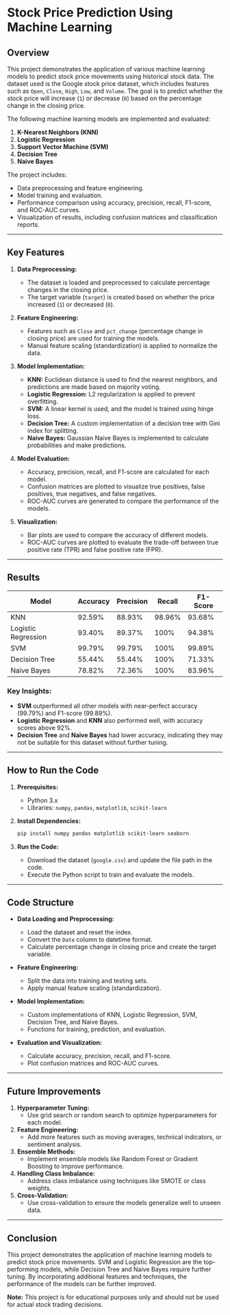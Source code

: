 # Stock Price Prediction Using Machine Learning

## Overview
This project demonstrates the application of various machine learning models to predict stock price movements using historical stock data. The dataset used is the Google stock price dataset, which includes features such as `Open`, `Close`, `High`, `Low`, and `Volume`. The goal is to predict whether the stock price will increase (`1`) or decrease (`0`) based on the percentage change in the closing price.

The following machine learning models are implemented and evaluated:
1. **K-Nearest Neighbors (KNN)**
2. **Logistic Regression**
3. **Support Vector Machine (SVM)**
4. **Decision Tree**
5. **Naive Bayes**

The project includes:
- Data preprocessing and feature engineering.
- Model training and evaluation.
- Performance comparison using accuracy, precision, recall, F1-score, and ROC-AUC curves.
- Visualization of results, including confusion matrices and classification reports.

---

## Key Features
1. **Data Preprocessing:**
   - The dataset is loaded and preprocessed to calculate percentage changes in the closing price.
   - The target variable (`target`) is created based on whether the price increased (`1`) or decreased (`0`).

2. **Feature Engineering:**
   - Features such as `Close` and `pct_change` (percentage change in closing price) are used for training the models.
   - Manual feature scaling (standardization) is applied to normalize the data.

3. **Model Implementation:**
   - **KNN:** Euclidean distance is used to find the nearest neighbors, and predictions are made based on majority voting.
   - **Logistic Regression:** L2 regularization is applied to prevent overfitting.
   - **SVM:** A linear kernel is used, and the model is trained using hinge loss.
   - **Decision Tree:** A custom implementation of a decision tree with Gini index for splitting.
   - **Naive Bayes:** Gaussian Naive Bayes is implemented to calculate probabilities and make predictions.

4. **Model Evaluation:**
   - Accuracy, precision, recall, and F1-score are calculated for each model.
   - Confusion matrices are plotted to visualize true positives, false positives, true negatives, and false negatives.
   - ROC-AUC curves are generated to compare the performance of the models.

5. **Visualization:**
   - Bar plots are used to compare the accuracy of different models.
   - ROC-AUC curves are plotted to evaluate the trade-off between true positive rate (TPR) and false positive rate (FPR).

---

## Results
| Model                | Accuracy | Precision | Recall | F1-Score |
|----------------------|----------|-----------|--------|----------|
| KNN                  | 92.59%   | 88.93%    | 98.96% | 93.68%   |
| Logistic Regression  | 93.40%   | 89.37%    | 100%   | 94.38%   |
| SVM                  | 99.79%   | 99.79%    | 100%   | 99.89%   |
| Decision Tree        | 55.44%   | 55.44%    | 100%   | 71.33%   |
| Naive Bayes          | 78.82%   | 72.36%    | 100%   | 83.96%   |

### Key Insights:
- **SVM** outperformed all other models with near-perfect accuracy (99.79%) and F1-score (99.89%).
- **Logistic Regression** and **KNN** also performed well, with accuracy scores above 92%.
- **Decision Tree** and **Naive Bayes** had lower accuracy, indicating they may not be suitable for this dataset without further tuning.

---

## How to Run the Code
1. **Prerequisites:**
   - Python 3.x
   - Libraries: `numpy`, `pandas`, `matplotlib`, `scikit-learn`

2. **Install Dependencies:**
   ```bash
   pip install numpy pandas matplotlib scikit-learn seaborn
   ```

3. **Run the Code:**
   - Download the dataset (`google.csv`) and update the file path in the code.
   - Execute the Python script to train and evaluate the models.

---

## Code Structure
- **Data Loading and Preprocessing:**
  - Load the dataset and reset the index.
  - Convert the `Date` column to datetime format.
  - Calculate percentage change in closing price and create the target variable.

- **Feature Engineering:**
  - Split the data into training and testing sets.
  - Apply manual feature scaling (standardization).

- **Model Implementation:**
  - Custom implementations of KNN, Logistic Regression, SVM, Decision Tree, and Naive Bayes.
  - Functions for training, prediction, and evaluation.

- **Evaluation and Visualization:**
  - Calculate accuracy, precision, recall, and F1-score.
  - Plot confusion matrices and ROC-AUC curves.

---

## Future Improvements
1. **Hyperparameter Tuning:**
   - Use grid search or random search to optimize hyperparameters for each model.
2. **Feature Engineering:**
   - Add more features such as moving averages, technical indicators, or sentiment analysis.
3. **Ensemble Methods:**
   - Implement ensemble models like Random Forest or Gradient Boosting to improve performance.
4. **Handling Class Imbalance:**
   - Address class imbalance using techniques like SMOTE or class weights.
5. **Cross-Validation:**
   - Use cross-validation to ensure the models generalize well to unseen data.

---

## Conclusion
This project demonstrates the application of machine learning models to predict stock price movements. SVM and Logistic Regression are the top-performing models, while Decision Tree and Naive Bayes require further tuning. By incorporating additional features and techniques, the performance of the models can be further improved.



**Note:** This project is for educational purposes only and should not be used for actual stock trading decisions.
